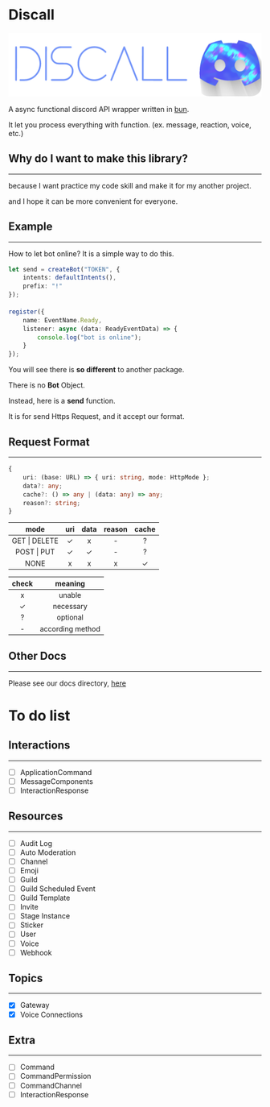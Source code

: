 # Discall
![](img/discall_background.png)

A async functional discord API wrapper written in [bun](https://github.com/Jarred-Sumner/bun).

It let you process everything with function. (ex. message, reaction, voice, etc.)



## Why do I want to make this library?
---
because I want practice my code skill and make it for my another project.

and I hope it can be more convenient for everyone.

## Example
---
How to let bot online? It is a simple way to do this.
```ts
let send = createBot("TOKEN", {
    intents: defaultIntents(),
    prefix: "!"
});

register({
    name: EventName.Ready,
    listener: async (data: ReadyEventData) => {
        console.log("bot is online");
    }
});
```

You will see there is **so different** to another package.

There is no **Bot** Object. 

Instead, here is a **send** function.

It is for send Https Request, and it accept our format.

## Request Format
---
```ts
{
    uri: (base: URL) => { uri: string, mode: HttpMode };
    data?: any;
    cache?: () => any | (data: any) => any;
    reason?: string;
}
```

| mode | uri | data | reason | cache |
| :---: | :---: | :---: | :---: | :---: |
| GET \| DELETE | ✓ | x | - | ? |
| POST \| PUT | ✓ | ✓ | - | ? |
| NONE | x | x | x | ✓ |

| check | meaning |
| :---: | :---: |
| x | unable |
| ✓ | necessary |
| ? | optional | 
| - | according method |

## Other Docs
---
Please see our docs directory, [here](/docs)

# To do list

## Interactions
---
- [ ] ApplicationCommand
- [ ] MessageComponents
- [ ] InteractionResponse
## Resources
---
- [ ] Audit Log
- [ ] Auto Moderation
- [ ] Channel
- [ ] Emoji
- [ ] Guild
- [ ] Guild Scheduled Event
- [ ] Guild Template
- [ ] Invite
- [ ] Stage Instance
- [ ] Sticker
- [ ] User
- [ ] Voice
- [ ] Webhook
## Topics
---
- [x] Gateway
- [x] Voice Connections
## Extra
---
- [ ] Command
- [ ] CommandPermission
- [ ] CommandChannel
- [ ] InteractionResponse